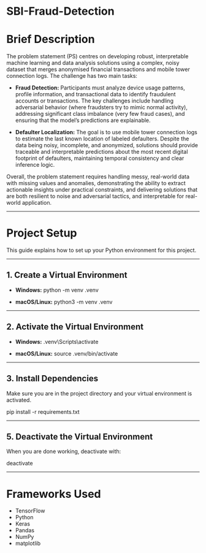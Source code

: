 # SBI-Fraud-Detection
# Brief Description
The problem statement (PS) centres on developing robust, interpretable machine learning and data analysis solutions using a complex, noisy dataset that merges anonymised financial transactions and mobile tower connection logs. The challenge has two main tasks:

- **Fraud Detection:** Participants must analyze device usage patterns, profile information, and transactional data to identify fraudulent accounts or transactions. The key challenges include handling adversarial behavior (where fraudsters try to mimic normal activity), addressing significant class imbalance (very few fraud cases), and ensuring that the model’s predictions are explainable.

- **Defaulter Localization:** The goal is to use mobile tower connection logs to estimate the last known location of labeled defaulters. Despite the data being noisy, incomplete, and anonymized, solutions should provide traceable and interpretable predictions about the most recent digital footprint of defaulters, maintaining temporal consistency and clear inference logic.

Overall, the problem statement requires handling messy, real-world data with missing values and anomalies, demonstrating the ability to extract actionable insights under practical constraints, and delivering solutions that are both resilient to noise and adversarial tactics, and interpretable for real-world application.

---

# Project Setup

This guide explains how to set up your Python environment for this project.

---

## 1. Create a Virtual Environment

- **Windows:**
python -m venv .venv

- **macOS/Linux:**
python3 -m venv .venv

---

## 2. Activate the Virtual Environment

- **Windows:**
.venv\Scripts\activate

- **macOS/Linux:**
source .venv/bin/activate

---

## 3. Install Dependencies

Make sure you are in the project directory and your virtual environment is activated.

pip install -r requirements.txt

---

## 5. Deactivate the Virtual Environment

When you are done working, deactivate with:

deactivate

---

# Frameworks Used
- TensorFlow
- Python
- Keras
- Pandas
- NumPy
- matplotlib
